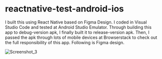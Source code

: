 # reactnative-test-android-ios
I built this using React Native based on Figma Design.
I coded in Visual Studio Code and tested at Android Studio Emulator.
Through building this app to debug-version apk, I finally built it to release-version apk.
Then, I passed the apk through lots of mobile devices at Browserstack to check out the full responsibility of this app.
Following is Figma design.



![Screenshot_3](https://user-images.githubusercontent.com/101833474/194223915-39fa35bc-8848-44a8-8576-18c7def05627.png)

